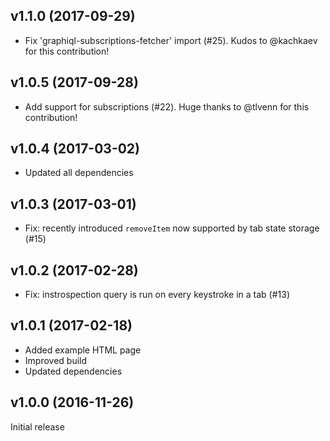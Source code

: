 ## v1.1.0 (2017-09-29)

* Fix 'graphiql-subscriptions-fetcher' import (#25). Kudos to @kachkaev for this contribution!

## v1.0.5 (2017-09-28)

* Add support for subscriptions (#22). Huge thanks to @tlvenn for this contribution!

## v1.0.4 (2017-03-02)

* Updated all dependencies

## v1.0.3 (2017-03-01)

* Fix: recently introduced `removeItem` now supported by tab state storage (#15)

## v1.0.2 (2017-02-28)

* Fix: instrospection query is run on every keystroke in a tab (#13)

## v1.0.1 (2017-02-18)

* Added example HTML page
* Improved build
* Updated dependencies

## v1.0.0 (2016-11-26)

Initial release

